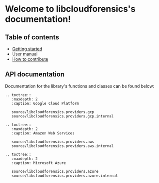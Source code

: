 # Welcome to libcloudforensics's documentation!

## Table of contents

* [Getting started](gettingstarted.md)
* [User manual](usermanual/index.md)
* [How to contribute](contributing.md)

## API documentation

Documentation for the library's functions and classes can be found below:

```eval_rst
.. toctree::
   :maxdepth: 2
   :caption: Google Cloud Platform

   source/libcloudforensics.providers.gcp
   source/libcloudforensics.providers.gcp.internal

.. toctree::
   :maxdepth: 2
   :caption: Amazon Web Services

   source/libcloudforensics.providers.aws
   source/libcloudforensics.providers.aws.internal
   
.. toctree::
   :maxdepth: 2
   :caption: Microsoft Azure

   source/libcloudforensics.providers.azure
   source/libcloudforensics.providers.azure.internal
```
